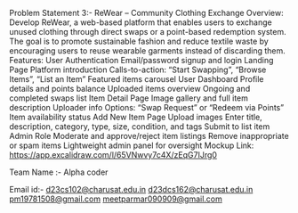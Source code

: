 Problem Statement 3:-
ReWear – Community Clothing Exchange
Overview:
Develop ReWear, a web-based platform that enables users to exchange unused clothing
through direct swaps or a point-based redemption system. The goal is to promote sustainable
fashion and reduce textile waste by encouraging users to reuse wearable garments instead of
discarding them.
Features:
User Authentication
Email/password signup and login
Landing Page
Platform introduction
Calls-to-action: “Start Swapping”, “Browse Items”, “List an Item”
Featured items carousel
User Dashboard
Profile details and points balance
Uploaded items overview
Ongoing and completed swaps list
Item Detail Page
Image gallery and full item description
Uploader info
Options: “Swap Request” or “Redeem via Points”
Item availability status
Add New Item Page
Upload images
Enter title, description, category, type, size, condition, and tags
Submit to list item
Admin Role
Moderate and approve/reject item listings
Remove inappropriate or spam items
Lightweight admin panel for oversight
Mockup Link: https://app.excalidraw.com/l/65VNwvy7c4X/zEqG7IJrg0

Team Name :- Alpha coder

Email id:-
d23cs102@charusat.edu.in
d23dcs162@charusat.edu.in
pm19781508@gmail.com
meetparmar090909@gmail.com
